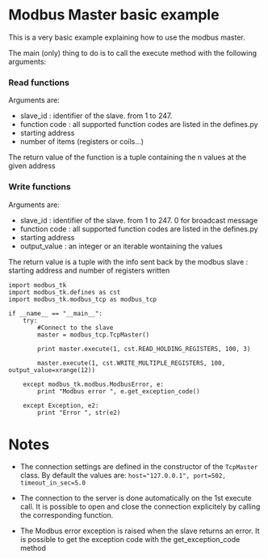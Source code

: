 # Modbus Master basic example #

This is a very basic example explaining how to use the modbus master.

The main (only) thing to do is to call the execute method with the following arguments:

### Read functions ###
Arguments are:
  * slave\_id : identifier of the slave. from 1 to 247.
  * function code : all supported function codes are listed in the defines.py
  * starting address
  * number of items (registers or coils...)

The return value of the function is a tuple containing the n values at the given address

### Write functions ###
Arguments are:
  * slave\_id : identifier of the slave. from 1 to 247. 0 for broadcast message
  * function code : all supported function codes are listed in the defines.py
  * starting address
  * output\_value : an integer or an iterable wontaining the values

The return value is a tuple with the info sent back by the modbus slave : starting address and number of registers written


```
import modbus_tk
import modbus_tk.defines as cst
import modbus_tk.modbus_tcp as modbus_tcp

if __name__ == "__main__":
    try:
        #Connect to the slave
        master = modbus_tcp.TcpMaster()

        print master.execute(1, cst.READ_HOLDING_REGISTERS, 100, 3)
        
        master.execute(1, cst.WRITE_MULTIPLE_REGISTERS, 100, output_value=xrange(12))
        
    except modbus_tk.modbus.ModbusError, e:
        print "Modbus error ", e.get_exception_code()

    except Exception, e2:
        print "Error ", str(e2)

```

# Notes #
  * The connection settings are defined in the constructor of the `TcpMaster` class. By default the values are: `host="127.0.0.1", port=502, timeout_in_sec=5.0`

  * The connection to the server is done automatically on the 1st execute call. It is possible to open and close the connection explicitely by calling the corresponding function.

  * The Modbus error exception is raised when the slave returns an error. It is possible to get the exception code with the get\_exception\_code method